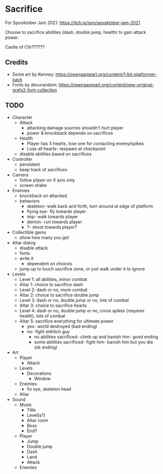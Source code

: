 # Sacrifice

For Spooktober Jam 2021: https://itch.io/jam/spooktober-jam-2021

Choose to sacrifice abilities (dash, double jump, health) to gain attack power.

Castle of Cth??????

## Credits

- Some art by Kenney: https://opengameart.org/content/1-bit-platformer-pack
- Fonts by devurandom: https://opengameart.org/content/new-original-grafx2-font-collection

## TODO

- Character
	- Attack
		- attacking damage sources shouldn't hurt player
		- power & knockback depends on sacrifices
	- Health
		- Player has 3 hearts, lose one for contacting enemy/spikes
		- Lose all hearts- respawn at checkpoint
	- disable abilities based on sacrifices
- Controller
	- persistent
	- keep track of sacrifices
- Camera
	- follow player on X axis only
	- screen shake
- Enemies
	- knockback on attacked
	- behaviors
		- skeleton- walk back and forth, turn around at edge of platform
		- flying eye- fly towards player
		- imp- walk towards player
		- demon- run towards player
		- ?- shoot towards player?
- Collectible gems
	- show how many you got
- Altar dialog
	- disable attack
	- fonts
	- write it
		- dependent on choices
	- jump up to touch sacrifice zone, or just walk under it to ignore
- Levels
	- Level 1: all abilities, minor combat
	- Altar 1: choice to sacrifice dash
	- Level 2: dash or no, more combat
	- Altar 2: choice to sacrifice double jump
	- Level 3: dash or no, double jump or no, lots of combat
	- Altar 3: choice to sacrifice hearts
	- Level 4: dash or no, double jump or no, cross spikes (requires health), lots of combat
	- Altar 5: sacrifice everything for ultimate power
		- yes- world destroyed (bad ending)
		- no- fight eldritch guy
			- no abilities sacrificed- climb up and banish him- good ending
			- some abilities sacrificed- fight him- banish him but you die (ok ending)
- Art
	- Player
		- Attack
	- Levels
		- Decorations
			- Window
	- Enemies
		- fix eye, skeleton head
	- Altar
- Sound
	- Music
		- Title
		- Level(s?)
		- Altar room
		- Boss
		- End?
	- Player
		- Jump
		- Double jump
		- Dash
		- Land
		- Attack
	- Enemies